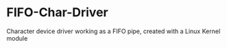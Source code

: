 # FIFO-Char-Driver
Character device driver working as a FIFO pipe, created with a Linux Kernel module

